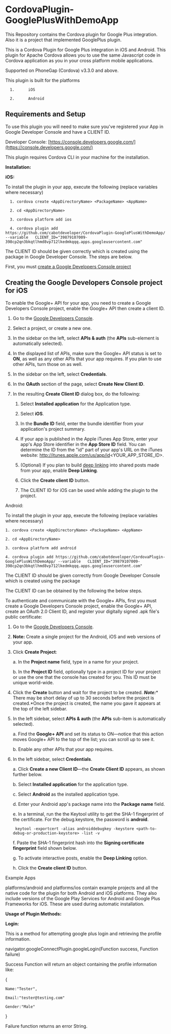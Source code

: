 
CordovaPlugin-GooglePlusWithDemoApp
===================================

This Repository contains the Cordova plugin for Google Plus integration. Also it is a project that implemented GooglePlus plugin.

This is a Cordova Plugin for Google Plus integration in iOS and Android.
This plugin for Apache Cordova allows you to use the same Javascript code in Cordova application as you in your cross platform mobile applications. 

 Supported on PhoneGap (Cordova) v3.3.0 and above.

 This plugin is built for the platforms

      1.      iOS 

      2.      Android 

## Requirements and Setup

  To use this plugin you will need to make sure you've registered your App in Google Developer Console and have a CLIENT ID.

  Developer Console: [https://console.developers.google.com/](https://console.developers.google.com/)

  This plugin requires Cordova CLI in your machine for the installation.

**Installation:**

**iOS:**

  To install the plugin in your app, execute the following (replace variables where necessary)

      1. cordova create <AppDirectoryName> <PackageName> <AppName>

      2. cd <AppDirectoryName>

      3. cordova platform add ios

      4. cordova plugin add https://github.com/cabotdeveloper/CordovaPlugin-GooglePlusWithDemoApp/ --variable   CLIENT_ID="39879107009-398cp2qn3bkqtlhmd8vp712lkedmkqqq.apps.googleusercontent.com"

The CLIENT ID should be given correctly which is created using the package <PackageName>  in Google Developer Console.  The steps are below.

First, you must [create a Google Developers Console project](https://developers.google.com/+/mobile/ios/getting-started)

##  Creating the Google Developers Console project for iOS

  To enable the Google+ API for your app, you need to create a Google Developers Console project, enable the Google+ API then create a client ID.

  1. Go to the [Google Developers Console](https://console.developers.google.com/).
    
  2. Select a project, or create a new one.

  3. In the sidebar on the left, select **APIs & auth** (the **APIs** sub-element is automatically selected).

  4. In the displayed list of APIs, make sure the Google+ API status is set to **ON**, as well as any other APIs that your app requires. If you plan to use other APIs, turn those on as well.
  
  5. In the sidebar on the left, select **Credentials**.

  6. In the **OAuth** section of the page, select **Create New Client ID**.
  
  7. In the resulting **Create Client ID** dialog box, do the following:

      1. Select **Installed application** for the Application type.

      2. Select **iOS**.

      3. In the **Bundle ID** field, enter the bundle identifier from your application's project summary.

      4. If your app is published in the Apple iTunes App Store, enter your app's App Store identifier in the **App Store ID** field. You can determine the ID from the "id" part of your app's URL on the iTunes website: http://itunes.apple.com/us/app/id<YOUR_APP_STORE_ID>.

      5. (Optional) If you plan to build [deep linking](https://developers.google.com/+/mobile/ios/share) into shared posts made from your app, enable **Deep Linking**.

      6. Click the **Create client ID** button.

      7. The CLIENT ID for iOS can be used while adding the plugin to the project.

Android:

To install the plugin in your app, execute the following (replace variables where necessary)

    1. cordova create <AppDirectoryName> <PackageName> <AppName>

    2. cd <AppDirectoryName>

    3. cordova platform add android

    4. cordova plugin add https://github.com/cabotdeveloper/CordovaPlugin-GooglePlusWithDemoApp/ --variable   CLIENT_ID="39879107009-398cp2qn3bkqtlhmd8vp712lkedmkqqq.apps.googleusercontent.com" 

The CLIENT ID should be given correctly from Google Developer Console which is created using the package <PackageName> 

 The CLIENT ID can be obtained by the following the below steps.

  To authenticate and communicate with the Google+ APIs, first you must create a Google Developers Console project, enable the Google+ API, create an OAuth 2.0 Client ID, and register your digitally signed .apk file's public certificate:

  1. Go to the [Google Developers Console](https://console.developers.google.com/).

  2. **Note:** Create a single project for the Android, iOS and web versions of your app.

  3. Click **Create Project**:

      a. In the **Project name** field, type in a name for your project.

      b. In the **Project ID** field, optionally type in a project ID for your project or use the one that the console has created for you. This ID must be unique world-wide.

  4. Click the **Create** button and wait for the project to be created. **_Note:_*** There may be short delay of up to 30 seconds before the project is created.*Once the project is created, the name you gave it appears at the top of the left sidebar.

  5. In the left sidebar, select **APIs & auth** (the **APIs** sub-item is automatically selected).

      a. Find the **Google+ API** and set its status to ON—notice that this action moves Google+ API to the top of the list; you can scroll up to see it.
  
      b. Enable any other APIs that your app requires.

  6. In the left sidebar, select **Credentials**.

      a. Click **Create a new Client ID**—the **Create Client ID** appears, as shown further below.

      b. Select **Installed application** for the application type.

      c. Select **Android** as the installed application type.

      d. Enter your Android app's package name into the **Package name** field.

      e. In a terminal, run the the Keytool utility to get the SHA-1 fingerprint of the certificate. For the debug.keystore, the password is **android**.

          keytool -exportcert -alias androiddebugkey -keystore <path-to-debug-or-production-keystore> -list -v

      f. Paste the SHA-1 fingerprint hash into the **Signing certificate fingerprint** field shown below.

      g. To activate interactive posts, enable the **Deep Linking** option.

      h. Click the **Create client ID** button.

Example Apps

platforms/android and platforms/ios contain example projects and all the native code for the plugin for both Android and iOS platforms. They also include versions of the Google Play Services for Android and Google Plus Frameworks for iOS. These are used during automatic installation.

**Usage of Plugin Methods:**

**Login:**

This is a method for attempting google plus login and retrieving the profile information.

navigator.googleConnectPlugin.googleLogin(Function success, Function failure)

Success Function will return an object containing the profile information like:

{

	Name:"Tester",

	Email:"tester@testing.com"

	Gender:"Male"

}

Failure function returns an error String.


